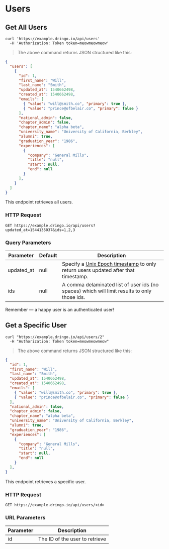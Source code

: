 # Users

## Get All Users

```shell
curl 'https://example.dringo.io/api/users'
  -H 'Authorization: Token token=meowmeowmeow'
```

> The above command returns JSON structured like this:

```json
{
  "users": [
    {
      "id": 1,
      "first_name": "Will",
      "last_name": "Smith",
      "updated_at": 1540662498,
      "created_at": 1540662498,
      "emails": [
        { "value": "will@smith.co", "primary": true },
        { "value": "prince@ofbelair.co", "primary": false }
      ],
      "national_admin": false,
      "chapter_admin": false,
      "chapter_name": "alpha beta",
      "university_name": "University of California, Berkley",
      "alumni": true,
      "graduation_year": "1986",
      "experiences": [
        {
          "company": "General Mills",
          "title": "null",
          "start": null,
          "end": null
        }
      ],
    }
  ]
}
```

This endpoint retrieves all users.

### HTTP Request

`GET https://example.dringo.io/api/users?updated_at=1544135037&ids=1,2,3`

### Query Parameters

Parameter | Default | Description
--------- | ------- | -----------
updated_at | null | Specify a [Unix Epoch timestamp](https://en.wikipedia.org/wiki/Unix_time) to only return users updated after that timestamp.
ids | null | A comma delaminated list of user ids (no spaces) which will limit results to only those ids.

<aside class="success">
Remember — a happy user is an authenticated user!
</aside>

## Get a Specific User

```shell
curl "https://example.dringo.io/api/users/2"
  -H "Authorization: Token token=meowmeowmeow"
```

> The above command returns JSON structured like this:

```json
{
  "id": 1,
  "first_name": "Will",
  "last_name": "Smith",
  "updated_at": 1540662498,
  "created_at": 1540662498,
  "emails": [
    { "value": "will@smith.co", "primary": true },
    { "value": "prince@ofbelair.co", "primary": false }
  ],
  "national_admin": false,
  "chapter_admin": false,
  "chapter_name": "alpha beta",
  "university_name": "University of California, Berkley",
  "alumni": true,
  "graduation_year": "1986",
  "experiences": [
    {
      "company": "General Mills",
      "title": "null",
      "start": null,
      "end": null
    }
  ],
}
```

This endpoint retrieves a specific user.

### HTTP Request

`GET https://example.dringo.io/api/users/<id>`

### URL Parameters

Parameter | Description
--------- | -----------
id | The ID of the user to retrieve
